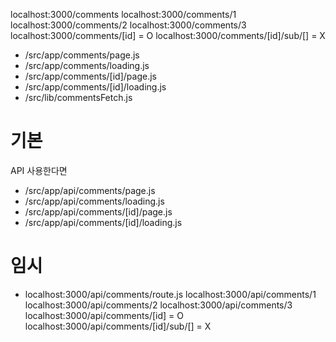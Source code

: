 localhost:3000/comments
localhost:3000/comments/1
localhost:3000/comments/2
localhost:3000/comments/3
localhost:3000/comments/[id] = O
localhost:3000/comments/[id]/sub/[] = X

- /src/app/comments/page.js
- /src/app/comments/loading.js
- /src/app/comments/[id]/page.js
- /src/app/comments/[id]/loading.js
- /src/lib/commentsFetch.js


# 기본
API 사용한다면
- /src/app/api/comments/page.js
- /src/app/api/comments/loading.js
- /src/app/api/comments/[id]/page.js
- /src/app/api/comments/[id]/loading.js

# 임시
- localhost:3000/api/comments/route.js
localhost:3000/api/comments/1
localhost:3000/api/comments/2
localhost:3000/api/comments/3
localhost:3000/api/comments/[id] = O
localhost:3000/api/comments/[id]/sub/[] = X